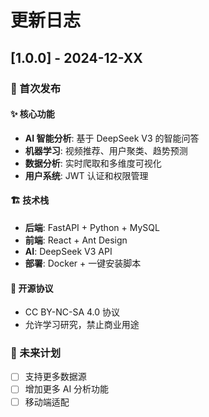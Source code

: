 # 更新日志

## [1.0.0] - 2024-12-XX

### 🎉 首次发布

#### ✨ 核心功能
- **AI 智能分析**: 基于 DeepSeek V3 的智能问答
- **机器学习**: 视频推荐、用户聚类、趋势预测
- **数据分析**: 实时爬取和多维度可视化
- **用户系统**: JWT 认证和权限管理

#### 🏗️ 技术栈
- **后端**: FastAPI + Python + MySQL
- **前端**: React + Ant Design
- **AI**: DeepSeek V3 API
- **部署**: Docker + 一键安装脚本

#### 📄 开源协议
- CC BY-NC-SA 4.0 协议
- 允许学习研究，禁止商业用途

### 🔮 未来计划
- [ ] 支持更多数据源
- [ ] 增加更多 AI 分析功能
- [ ] 移动端适配 